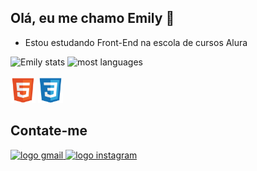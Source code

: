 ## Olá, eu me chamo Emily 👋

- Estou estudando Front-End na escola de cursos Alura

<div>
  <img src="https://github-readme-stats.vercel.app/api?username=zezinhoxz&show_icons=true&theme=radical" alt="Emily stats" height="170rem">
  <img src="https://github-readme-stats.vercel.app/api/top-langs/?username=zezinhoxz&layout=compact&theme=radical" alt="most languages" height="170rem">
</div>
<br>
<div>
  <img src="https://github.com/devicons/devicon/blob/master/icons/html5/html5-original.svg" alt="html5" width="40rem">
  <img src="https://github.com/devicons/devicon/blob/master/icons/css3/css3-original.svg" alt="css3" width="40rem">
</div>

## Contate-me
<div>
  <a href="https://mail.google.com/" target="blank">
    <img src="https://img.shields.io/badge/Gmail-D14836?style=for-the-badge&logo=gmail&logoColor=white" alt="logo gmail">
  </a>
  <a href="https://www.instagram.com/" target="blank">
    <img src="https://img.shields.io/badge/Instagram-%23E4405F.svg?style=for-the-badge&logo=Instagram&logoColor=white" alt="logo instagram">
  </a>
</div>

<!--
**zezinhoxz/zezinhoxz** is a ✨ _special_ ✨ repository because its `README.md` (this file) appears on your GitHub profile.

Here are some ideas to get you started:

- 🔭 I’m currently working on ...
- 🌱 I’m currently learning ...
- 👯 I’m looking to collaborate on ...
- 🤔 I’m looking for help with ...
- 💬 Ask me about ...
- 📫 How to reach me: ...
- 😄 Pronouns: ...
- ⚡ Fun fact: ...
-->
